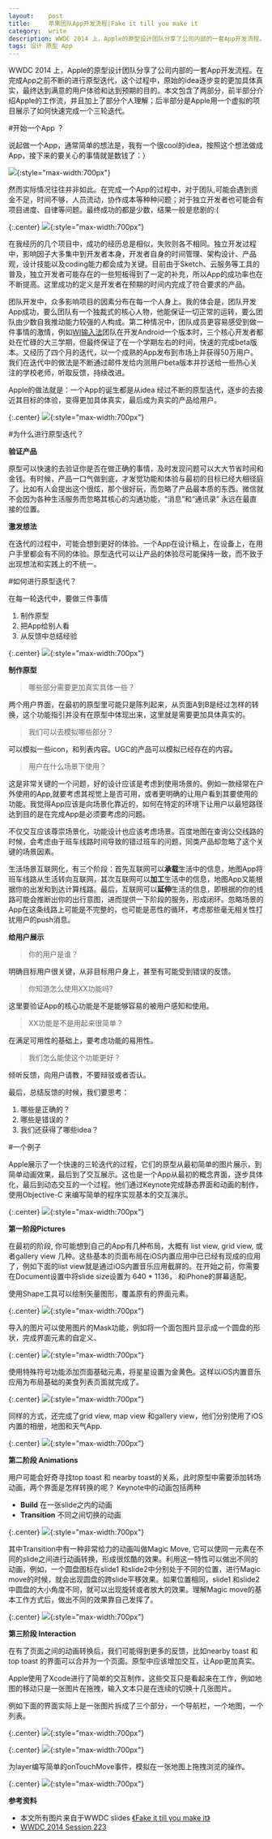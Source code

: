 ```yaml
---
layout:    post
title:     苹果团队App开发流程|Fake it till you make it
category:  write
description: WWDC 2014 上，Apple的原型设计团队分享了公司内部的一套App开发流程。在完成App之前不断的进行原型迭代，这个过程中，原始的idea逐步变的更加具体真实，最终达到满意的用户体验和达到预期的目的。本文包含了两部分，前半部分介绍Apple的工作流，并且加上了个人理解；后半部分是Apple用一个虚拟的项目展示了如何快速完成一个三轮迭代。
tags: 设计 原型 App
---
```


WWDC 2014 上，Apple的原型设计团队分享了公司内部的一套App开发流程。在完成App之前不断的进行原型迭代，这个过程中，原始的idea逐步变的更加具体真实，最终达到满意的用户体验和达到预期的目的。本文包含了两部分，前半部分介绍Apple的工作流，并且加上了部分个人理解；后半部分是Apple用一个虚拟的项目展示了如何快速完成一个三轮迭代。


#开始一个App ？

说起做一个App，通常简单的想法是，我有一个很cool的idea，按照这个想法做成App，接下来的要关心的事情就是数钱了：）


![](http://7fv96s.com1.z0.glb.clouddn.com/image/2015/write/wwdc2014/1.png){:style="max-width:700px"}


然而实际情况往往并非如此。在完成一个App的过程中，对于团队,可能会遇到资金不足，时间不够，人员流动，协作成本等种种问题；对于独立开发者也可能会有项目进度、自律等问题。最终成功的都是少数，结果一般是悲剧的:(

{:.center}
![](http://7fv96s.com1.z0.glb.clouddn.com/image/2015/write/wwdc2014/2.png){:style="max-width:700px"}


在我经历的几个项目中，成功的经历总是相似，失败则各不相同。独立开发过程中，影响因子大多集中到开发者本身，开发者自身的时间管理、架构设计、产品观，设计技能以及coding能力都会成为关键。目前由于Sketch、云服务等工具的普及，独立开发者可能存在的一些短板得到了一定的补充，所以App的成功率也在不断提高。这里成功的定义是开发者在预期的时间内完成了符合要求的产品。

团队开发中，众多影响项目的因素分布在每一个人身上。我的体会是，团队开发App成功，要么团队有一个独裁式的核心人物，他能保证一切正常的运转，要么团队由少数自我推动能力较强的人构成。第二种情况中，团队成员更容易感受到做一件事情的激情，例如[WI输入法](http://wi.hit.edu.cn/)团队在开发Android一个版本时，三个核心开发者都处在忙碌的大三学期，但最终保证了在一个学期左右的时间，快速的完成beta版本。又经历了四个月的迭代，以一个成熟的App发布到市场上并获得50万用户。我们在迭代中的做法是不断通过邮件发给内测用户beta版本并抄送给一些热心关注的学校老师，听取反馈，持续改进。

Apple的做法就是：一个App的诞生都是从idea 经过不断的原型迭代，逐步的去接近其目标的体验，变得更加具体真实，最后成为真实的产品给用户。


{:.center}
![](http://7fv96s.com1.z0.glb.clouddn.com/image/2015/write/wwdc2014/3.png){:style="max-width:700px"}



#为什么进行原型迭代？

**验证产品**

原型可以快速的去验证你是否在做正确的事情，及时发现问题可以大大节省时间和金钱。有时候，产品一口气做到底，才发觉功能和体验与最初的目标已经大相径庭了。比如有人会提出这个很炫，那个很好玩，而忽略了产品最本质的东西。微信就不会因为各种生活服务而忽略其核心的沟通功能，“消息”和“通讯录” 永远在最直接的位置。

**激发想法**

在迭代的过程中，可能会想到更好的体验。一个App在设计稿上，在设备上，在用户手里都会有不同的体验。原型迭代可以让产品的体验尽可能保持一致，而不致于出现想法和实践上的不统一。

#如何进行原型迭代？

在每一轮迭代中，要做三件事情

1. 制作原型
2. 把App给别人看
3. 从反馈中总结经验

{:.center}
![](http://7fv96s.com1.z0.glb.clouddn.com/image/2015/write/wwdc2014/4.png){:style="max-width:700px"}




**制作原型**

> 哪些部分需要更加真实具体一些？

两个用户界面，在最初的原型里可能只是陈列起来，从页面A到B是经过怎样的转换，这个功能指引并没有在原型中体现出来，这里就是需要更加具体真实的。

> 我们可以去模拟哪些部分？

可以模拟一些icon，和列表内容。UGC的产品可以模拟已经存在的内容。

> 用户在什么场景下使用？

这是非常关键的一个问题，好的设计应该是考虑到使用场景的。例如一款经常在户外使用的App,就要考虑其视觉上是否可用，或者更明确的让用户看到其要使用的功能。我觉得App应该是向场景化靠近的，如何在特定的环境下让用户以最短路径达到目的是在完成App是必须要考虑的问题。

不仅交互应该尊崇场景化，功能设计也应该考虑场景。百度地图在查询公交线路的时候，会考虑由于班车线路时间导致的错过班车的问题，同类产品却忽略了这个关键的场景因素。

生活场景互联网化，有三个阶段：首先互联网可以**承载**生活中的信息，地图App将班车线路从生活转向互联网，其次互联网可以**加工**生活中的信息，地图App又能根据你的出发和到达计算线路。最后，互联网可以**延伸**生活的信息，即根据的你的线路可能会推断出你的出行意图，进而提供一下阶段的服务，形成闭环。忽略场景的App在这条线路上可能是不完整的，也可能是恶性的循环，考虑那些毫无相关性打扰用户的push消息。





**给用户展示**

> 你的用户是谁？

明确目标用户很关键，从非目标用户身上，甚至有可能受到错误的反馈。

> 你知道怎么使用XX功能吗?

这里要验证App的核心功能是不是能够容易的被用户感知和使用。

> XX功能是不是用起来很简单？

在满足可用性的基础上，要考虑功能的易用性。

> 我们怎么能使这个功能更好？

倾听反馈，向用户请教，不要辩驳或者否认。

最后，总结反馈的时候，我们要思考：

1. 哪些是正确的？
2. 哪些是错误的？
3. 我们还获得了哪些idea？




#一个例子


Apple展示了一个快速的三轮迭代的过程，它们的原型从最初简单的图片展示，到简单动画效果，最后到了交互展示。这也是一个App从最初的概念界面，逐步具体化，最后到动态交互的一个过程。他们通过Keynote完成静态界面和动画的制作，使用Objective-C 来编写简单的程序实现基本的交互演示。

{:.center}
![](http://7fv96s.com1.z0.glb.clouddn.com/image/2015/write/wwdc2014/5.png){:style="max-width:700px"}



**第一阶段Pictures**

在最初的阶段, 你可能想到自己的App有几种布局，大概有 list view, grid view, 或者gallery view 几种。这些基本的页面布局在iOS内置应用中已已经有现成的应用了，例如下面的list view就是通过iOS内置音乐应用截屏的。在开始之前，你需要在Document设置中将slide size设置为 640 \* 1136， 和iPhone的屏幕适配。

使用Shape工具可以绘制矢量图形，覆盖原有的界面元素。

{:.center}
![](http://7fv96s.com1.z0.glb.clouddn.com/image/2015/write/wwdc2014/6.png){:style="max-width:700px"}

导入的图片可以使用图片的Mask功能，例如将一个面包图片显示成一个圆盘的形状，完成界面元素的自定义、

{:.center}
![](http://7fv96s.com1.z0.glb.clouddn.com/image/2015/write/wwdc2014/7.png){:style="max-width:700px"}


使用特殊符号功能添加页面基础元素，将星星设置为金黄色。这样以iOS内置音乐应用为布局基础的美食列表页面就完成了。

{:.center}
![](http://7fv96s.com1.z0.glb.clouddn.com/image/2015/write/wwdc2014/8.png){:style="max-width:700px"}



同样的方式，还完成了grid view, map view 和gallery view，他们分别使用了iOS内置的相册，地图和天气App.

{:.center}
![](http://7fv96s.com1.z0.glb.clouddn.com/image/2015/write/wwdc2014/9.png){:style="max-width:700px"}




**第二阶段 Animations**

用户可能会好奇寻找top toast 和 nearby toast的关系，此时原型中需要添加转场动画，两个界面是怎样转换的呢？
Keynote中的动画包括两种

+ **Build**  在一张slide之内的动画
+ **Transition** 不同之间切换的动画

{:.center}
![](http://7fv96s.com1.z0.glb.clouddn.com/image/2015/write/wwdc2014/10.png){:style="max-width:700px"}

其中Transition中有一种非常给力的动画叫做Magic Move, 它可以使同一元素在不同的slide之间进行动画转换，形成很炫酷的效果。利用这一特性可以做出不同的动画，例如，一个圆盘图标在slide1 和slide2中分别处于不同的位置，进行Magic move的时候，就会出现圆盘的跨slide平移效果。如果位置相同，slide1 和slide2中圆盘的大小角度不同，就可以出现旋转或者放大的效果。理解Magic move的基本工作方式后，做出不同的效果靠自己发挥了。

{:.center}
![](http://7fv96s.com1.z0.glb.clouddn.com/image/2015/write/wwdc2014/11.png){:style="max-width:700px"}




**第三阶段 Interaction**

在有了页面之间的动画转换后，我们可能得到更多的反馈，比如nearby toast 和 top toast 的界面可以合并为一个页面。原型中应该增加交互，让App更加真实。

Apple使用了Xcode进行了简单的交互制作，这些交互只是看起来在工作，例如地图的移动只是一张图片在拖拽，输入文本只是在连续的切换十几张图片。

例如下面的界面实际上是一张图片拆成了三个部分，一个导航栏，一个地图，一个列表。

{:.center}
![](http://7fv96s.com1.z0.glb.clouddn.com/image/2015/write/wwdc2014/12.png){:style="max-width:700px"}

{:.center}
![](http://7fv96s.com1.z0.glb.clouddn.com/image/2015/write/wwdc2014/13.png){:style="max-width:700px"}


为layer编写简单的onTouchMove事件，模拟在一张地图上拖拽浏览的操作。

{:.center}
![](http://7fv96s.com1.z0.glb.clouddn.com/image/2015/write/wwdc2014/14.png){:style="max-width:700px"}




**参考资料**

+ 本文所有图片来自于WWDC slides [《Fake it till you make it》](https://developer.apple.com/videos/wwdc/2014/#223)
+ [WWDC 2014 Session 223](https://developer.apple.com/videos/wwdc/2014/#223)